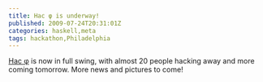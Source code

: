 ```yaml
---
title: Hac φ is underway!
published: 2009-07-24T20:31:01Z
categories: haskell,meta
tags: hackathon,Philadelphia
---
```


<a href="http://haskell.org/haskellwiki/Hac_%CF%86">Hac φ</a> is now in full swing, with almost 20 people hacking away and more coming tomorrow.  More news and pictures to come!

